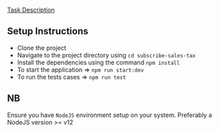 [Task Description](task.md)

## Setup Instructions
* Clone the project
* Navigate to the project directory using `cd subscribe-sales-tax`
* Install the dependencies using the command `npm install`
* To start the application => `npm run start:dev`
* To run the tests cases => `npm run test`

## NB
Ensure you have `NodeJS` environment setup on your system. Preferably a NodeJS version >= v12
